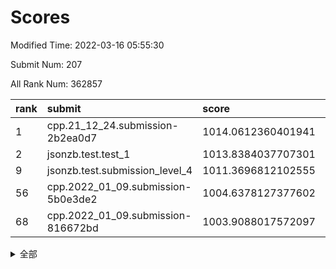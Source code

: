 # Scores

Modified Time: 2022-03-16 05:55:30

Submit Num: 207

All Rank Num: 362857

| rank |               submit               |       score        |       sigma        | pk_num |
| :--- | :--------------------------------- | :----------------- | :----------------- | :----- |
| 1    | cpp.21_12_24.submission-2b2ea0d7   | 1014.0612360401941 | 0.846993479318166  | 7012   |
| 2    | jsonzb.test.test_1                 | 1013.8384037707301 | 0.8120508760858534 | 7010   |
| 9    | jsonzb.test.submission_level_4     | 1011.3696812102555 | 0.7772312497357994 | 7016   |
| 56   | cpp.2022_01_09.submission-5b0e3de2 | 1004.6378127377602 | 0.7085397475239006 | 7009   |
| 68   | cpp.2022_01_09.submission-816672bd | 1003.9088017572097 | 0.7207080644627265 | 7007   |


<details>
<summary>全部</summary>

| rank |                 submit                 |       score        |       sigma        | pk_num |
| :--- | :------------------------------------- | :----------------- | :----------------- | :----- |
| 1    | cpp.21_12_24.submission-2b2ea0d7       | 1014.0612360401941 | 0.846993479318166  | 7012   |
| 2    | jsonzb.test.test_1                     | 1013.8384037707301 | 0.8120508760858534 | 7010   |
| 3    | gobigger.level_3.submission_level_3_7  | 1011.8145544537899 | 0.7973463969432799 | 7012   |
| 4    | gobigger.level_3.submission_level_3_18 | 1011.7457869919277 | 0.7808007057414378 | 7012   |
| 5    | gobigger.level_3.submission_level_3_12 | 1011.7337947527658 | 0.7749734393222873 | 7015   |
| 6    | gobigger.level_3.submission_level_3_20 | 1011.5762908275096 | 0.7652319338587157 | 7013   |
| 7    | gobigger.level_3.submission_level_3_31 | 1011.4318600858387 | 0.7742342251661157 | 7011   |
| 8    | gobigger.level_3.submission_level_3_6  | 1011.4259118798896 | 0.7719296945353389 | 7016   |
| 9    | jsonzb.test.submission_level_4         | 1011.3696812102555 | 0.7772312497357994 | 7016   |
| 10   | gobigger.level_3.submission_level_3_38 | 1011.2671603167115 | 0.775952511165637  | 7008   |
| 11   | gobigger.level_3.submission_level_3_42 | 1011.1627506948778 | 0.7621987712138996 | 7012   |
| 12   | gobigger.level_3.submission_level_3_5  | 1011.1262609329037 | 0.7816746849717322 | 7010   |
| 13   | gobigger.level_3.submission_level_3_19 | 1010.7489863810796 | 0.7764884862163582 | 7012   |
| 14   | gobigger.level_3.submission_level_3_47 | 1010.7255841280303 | 0.7587269351850273 | 7004   |
| 15   | gobigger.level_3.submission_level_3_23 | 1010.7185593291294 | 0.7641217539782817 | 7015   |
| 16   | gobigger.level_3.submission_level_3_45 | 1010.6912995374922 | 0.7586835238687258 | 7014   |
| 17   | gobigger.level_3.submission_level_3_16 | 1010.5350125043873 | 0.7776289709544378 | 7011   |
| 18   | gobigger.level_3.submission_level_3_33 | 1010.5019516919995 | 0.7748523046219943 | 7013   |
| 19   | gobigger.level_3.submission_level_3_15 | 1010.4887780951902 | 0.7427760142644209 | 7008   |
| 20   | gobigger.level_3.submission_level_3_25 | 1010.4836897186141 | 0.7597721536081903 | 7013   |
| 21   | gobigger.level_3.submission_level_3_10 | 1010.4691967627625 | 0.7468931303748305 | 7011   |
| 22   | gobigger.level_3.submission_level_3_28 | 1010.4073041302477 | 0.7627710866112452 | 7012   |
| 23   | gobigger.level_3.submission_level_3_39 | 1010.2441004041895 | 0.7580918527291399 | 7013   |
| 24   | gobigger.level_3.submission_level_3_26 | 1010.2424983322521 | 0.7619100267919352 | 7013   |
| 25   | gobigger.level_3.submission_level_3_36 | 1010.2398181746181 | 0.7742410795808413 | 7014   |
| 26   | gobigger.level_3.submission_level_3_48 | 1010.2292201977851 | 0.7691539771410514 | 7011   |
| 27   | gobigger.level_3.submission_level_3_34 | 1010.1866286964746 | 0.763508900191309  | 7009   |
| 28   | gobigger.level_3.submission_level_3_30 | 1010.0852619686151 | 0.7525549171658217 | 7012   |
| 29   | gobigger.level_3.submission_level_3_8  | 1010.0676561486721 | 0.7673075444292838 | 7012   |
| 30   | gobigger.level_3.submission_level_3_37 | 1010.0462417855688 | 0.7455070734057779 | 7012   |
| 31   | gobigger.level_3.submission_level_3_40 | 1009.9523705309842 | 0.7528590006628578 | 7012   |
| 32   | gobigger.level_3.submission_level_3_35 | 1009.9491159726299 | 0.7741172442856484 | 7012   |
| 33   | gobigger.level_3.submission_level_3_27 | 1009.8953815526379 | 0.7602666723737065 | 7009   |
| 34   | gobigger.level_3.submission_level_3_1  | 1009.8406491845143 | 0.7450811060953949 | 7012   |
| 35   | gobigger.level_3.submission_level_3_9  | 1009.7891352127743 | 0.7623206821819938 | 7018   |
| 36   | gobigger.level_3.submission_level_3_22 | 1009.7873554147776 | 0.7600271642865003 | 7010   |
| 37   | gobigger.level_3.submission_level_3_3  | 1009.7613093617344 | 0.7603009401873687 | 7013   |
| 38   | gobigger.level_3.submission_level_3_2  | 1009.6089238011419 | 0.7417190546863384 | 7013   |
| 39   | gobigger.level_3.submission_level_3_44 | 1009.589584614683  | 0.7593104591584853 | 7014   |
| 40   | gobigger.level_3.submission_level_3_29 | 1009.5525070366105 | 0.7786693962084337 | 7013   |
| 41   | gobigger.level_3.submission_level_3_11 | 1009.4667623072912 | 0.7329768524477634 | 7012   |
| 42   | gobigger.level_3.submission_level_3_4  | 1009.4281299144984 | 0.7336354751529751 | 7013   |
| 43   | gobigger.level_3.submission_level_3_21 | 1009.4169857471621 | 0.7241492122971072 | 7012   |
| 44   | gobigger.level_3.submission_level_3_41 | 1009.400256527154  | 0.7654281645050957 | 7012   |
| 45   | gobigger.level_3.submission_level_3_32 | 1009.351355463271  | 0.736772479057646  | 7014   |
| 46   | gobigger.level_3.submission_level_3_43 | 1009.2286879814459 | 0.7614353175542132 | 7009   |
| 47   | gobigger.level_3.submission_level_3_24 | 1009.0411587809172 | 0.7409647718236372 | 7009   |
| 48   | gobigger.level_3.submission_level_3_14 | 1009.038706439264  | 0.7575530764953169 | 7013   |
| 49   | gobigger.level_3.submission_level_3_17 | 1008.9272605945964 | 0.7611983994634673 | 7009   |
| 50   | gobigger.level_3.submission_level_3_13 | 1008.9169438258879 | 0.7416642064871978 | 7013   |
| 51   | gobigger.level_3.submission_level_3_46 | 1008.8183278459377 | 0.7490663197813086 | 7015   |
| 52   | gobigger.level_3.submission_level_3_49 | 1008.4893718507273 | 0.7369750627497146 | 7010   |
| 53   | gobigger.level_3.submission_level_3_0  | 1008.406608533485  | 0.731969020508923  | 7012   |
| 54   | gobigger.level_1.submission_level_1_43 | 1004.8062239430838 | 0.7271314166618134 | 7013   |
| 55   | gobigger.level_1.submission_level_1_29 | 1004.7064292534819 | 0.7256908367256266 | 7017   |
| 56   | cpp.2022_01_09.submission-5b0e3de2     | 1004.6378127377602 | 0.7085397475239006 | 7009   |
| 57   | gobigger.level_1.submission_level_1_26 | 1004.521045154326  | 0.7156892328283118 | 7012   |
| 58   | gobigger.level_1.submission_level_1_44 | 1004.4861434335363 | 0.719313819315703  | 7012   |
| 59   | gobigger.level_1.submission_level_1_19 | 1004.3953855558551 | 0.7211843593804879 | 7012   |
| 60   | gobigger.level_1.submission_level_1_23 | 1004.3272006043404 | 0.7258300776410693 | 7016   |
| 61   | gobigger.level_1.submission_level_1_12 | 1004.3122451099827 | 0.7211233385340967 | 7012   |
| 62   | gobigger.level_1.submission_level_1_40 | 1004.295309255884  | 0.7269185046548391 | 7011   |
| 63   | gobigger.level_1.submission_level_1_16 | 1004.2475777256184 | 0.7141032987272289 | 7016   |
| 64   | gobigger.level_1.submission_level_1_38 | 1004.2372492425461 | 0.7169540634722862 | 7011   |
| 65   | gobigger.level_1.submission_level_1_48 | 1004.2285967068306 | 0.7160677977831486 | 7016   |
| 66   | gobigger.level_1.submission_level_1_41 | 1004.1587848759477 | 0.7224576581458844 | 7010   |
| 67   | gobigger.level_1.submission_level_1_42 | 1004.0529519845295 | 0.7278826805104824 | 7002   |
| 68   | cpp.2022_01_09.submission-816672bd     | 1003.9088017572097 | 0.7207080644627265 | 7007   |
| 69   | gobigger.level_1.submission_level_1_11 | 1003.8951935827349 | 0.7100049558332409 | 7011   |
| 70   | gobigger.level_1.submission_level_1_25 | 1003.8395626297138 | 0.7297409979144867 | 7016   |
| 71   | gobigger.level_1.submission_level_1_13 | 1003.8046532668311 | 0.7238615924881144 | 7014   |
| 72   | gobigger.level_1.submission_level_1_18 | 1003.774713016498  | 0.720994511973674  | 7008   |
| 73   | gobigger.level_1.submission_level_1_34 | 1003.6716229595141 | 0.7139145236207873 | 7008   |
| 74   | gobigger.level_1.submission_level_1_45 | 1003.6252770151912 | 0.707884160681883  | 7011   |
| 75   | gobigger.level_1.submission_level_1_32 | 1003.5485200251063 | 0.7309031320172787 | 7011   |
| 76   | gobigger.level_1.submission_level_1_8  | 1003.4985151919487 | 0.7186486555671121 | 7011   |
| 77   | gobigger.level_1.submission_level_1_1  | 1003.4983780917865 | 0.7174474360784121 | 7011   |
| 78   | gobigger.level_1.submission_level_1_17 | 1003.4548019817076 | 0.7198277802101475 | 7012   |
| 79   | gobigger.level_1.submission_level_1_7  | 1003.4129685720359 | 0.7280912142113493 | 7007   |
| 80   | gobigger.level_1.submission_level_1_6  | 1003.395317831643  | 0.7195803203469593 | 7011   |
| 81   | gobigger.level_1.submission_level_1_46 | 1003.3735000002453 | 0.7277920326120342 | 7009   |
| 82   | gobigger.level_1.submission_level_1_9  | 1003.340834322058  | 0.7051479678042203 | 7012   |
| 83   | gobigger.level_1.submission_level_1_14 | 1003.3163116148243 | 0.7225649316271489 | 7013   |
| 84   | gobigger.level_1.submission_level_1_15 | 1003.3091141075835 | 0.7227753318394523 | 7008   |
| 85   | gobigger.level_1.submission_level_1_39 | 1003.2921621227213 | 0.7184630283207413 | 7009   |
| 86   | gobigger.level_1.submission_level_1_2  | 1003.1474727137906 | 0.7130006345223594 | 7010   |
| 87   | gobigger.level_1.submission_level_1_4  | 1003.0441067822821 | 0.7143059735298454 | 7008   |
| 88   | gobigger.level_1.submission_level_1_22 | 1003.0271994890373 | 0.7154462584675664 | 7013   |
| 89   | gobigger.level_1.submission_level_1_28 | 1003.0021570104085 | 0.7192579249697374 | 7010   |
| 90   | gobigger.level_1.submission_level_1_49 | 1002.991404067972  | 0.7148636959191426 | 7012   |
| 91   | gobigger.level_1.submission_level_1_20 | 1002.9703121594589 | 0.7141155362586884 | 7012   |
| 92   | gobigger.level_1.submission_level_1_10 | 1002.9536810362002 | 0.7153134850391603 | 7007   |
| 93   | gobigger.level_1.submission_level_1_3  | 1002.9326900664632 | 0.7277294632512379 | 7010   |
| 94   | gobigger.level_1.submission_level_1_35 | 1002.7680321626312 | 0.7059284706332296 | 7013   |
| 95   | gobigger.level_1.submission_level_1_5  | 1002.7650153467725 | 0.7312823215592335 | 7013   |
| 96   | gobigger.level_1.submission_level_1_31 | 1002.6931329242653 | 0.7210024450854189 | 7009   |
| 97   | gobigger.level_1.submission_level_1_36 | 1002.6635429874397 | 0.7188700504934156 | 7016   |
| 98   | gobigger.level_1.submission_level_1_27 | 1002.6467792238875 | 0.7154847523321197 | 7011   |
| 99   | gobigger.level_1.submission_level_1_37 | 1002.5518653705798 | 0.7208365756912084 | 7012   |
| 100  | gobigger.level_1.submission_level_1_21 | 1002.4927115239088 | 0.7227140378581813 | 7016   |
| 101  | gobigger.level_1.submission_level_1_47 | 1002.3050438572348 | 0.7200437498236707 | 7012   |
| 102  | gobigger.level_1.submission_level_1_0  | 1002.1399893330232 | 0.7160334460932848 | 7014   |
| 103  | gobigger.level_1.submission_level_1_30 | 1002.1227596361241 | 0.7137825644333218 | 7009   |
| 104  | gobigger.level_1.submission_level_1_33 | 1002.0819859862744 | 0.7100829533570537 | 7014   |
| 105  | gobigger.level_1.submission_level_1_24 | 1002.0668610930187 | 0.7028073356596481 | 7017   |
| 106  | gobigger.random.submission_random_27   | 997.4818852309493  | 0.6986224728975557 | 7015   |
| 107  | gobigger.random.submission_random_10   | 997.1641531131783  | 0.7085035754714819 | 7009   |
| 108  | gobigger.random.submission_random_49   | 996.9925328996451  | 0.7157757225822405 | 7014   |
| 109  | gobigger.random.submission_random_36   | 996.8474822456848  | 0.7126396374079742 | 7014   |
| 110  | gobigger.random.submission_random_4    | 996.7821752455626  | 0.7163914833984881 | 7011   |
| 111  | gobigger.random.submission_random_16   | 996.7574859413583  | 0.7047028027748206 | 7006   |
| 112  | gobigger.random.submission_random_31   | 996.6678593693014  | 0.7155300282137601 | 7013   |
| 113  | gobigger.random.submission_random_47   | 996.6301161877899  | 0.7323650579413032 | 7013   |
| 114  | gobigger.random.submission_random_8    | 996.3941047085328  | 0.7172099840696862 | 7014   |
| 115  | gobigger.random.submission_random_32   | 996.3744520961991  | 0.7168577067517807 | 7013   |
| 116  | gobigger.random.submission_random_25   | 996.3423007413566  | 0.703554776863824  | 7018   |
| 117  | gobigger.random.submission_random_17   | 996.1713861959578  | 0.7077839331699098 | 7008   |
| 118  | gobigger.random.submission_random_2    | 996.1269119981196  | 0.7203231462199362 | 7008   |
| 119  | gobigger.random.submission_random_26   | 996.1090317216663  | 0.7144294499810622 | 7008   |
| 120  | gobigger.random.submission_random_20   | 996.0721110245867  | 0.7093916973679976 | 7015   |
| 121  | gobigger.random.submission_random_29   | 996.0649853755965  | 0.7276063644501252 | 7012   |
| 122  | gobigger.random.submission_random_39   | 996.0431155578938  | 0.7137265605378378 | 7008   |
| 123  | gobigger.random.submission_random_37   | 995.9882416134324  | 0.7131117259236237 | 7017   |
| 124  | gobigger.random.submission_random_44   | 995.9854335901861  | 0.7066715244588484 | 7015   |
| 125  | gobigger.random.submission_random_40   | 995.974150185041   | 0.709678426489707  | 7017   |
| 126  | gobigger.random.submission_random_43   | 995.9423135619907  | 0.7137816754438018 | 7014   |
| 127  | gobigger.random.submission_random_38   | 995.9059638326349  | 0.7256027316256953 | 7010   |
| 128  | gobigger.random.submission_random_19   | 995.903994234518   | 0.7196348389638197 | 7009   |
| 129  | gobigger.random.submission_random_23   | 995.8231755423344  | 0.7082536874662947 | 7009   |
| 130  | gobigger.random.submission_random_13   | 995.7284813732489  | 0.7143701962011514 | 7012   |
| 131  | gobigger.random.submission_random_0    | 995.7150720163165  | 0.7026307640611525 | 7012   |
| 132  | gobigger.random.submission_random_46   | 995.7048171242851  | 0.7237237881618033 | 7011   |
| 133  | gobigger.random.submission_random_41   | 995.6856189232992  | 0.7051233172226797 | 7007   |
| 134  | gobigger.random.submission_random_12   | 995.655449541417   | 0.7009580376871453 | 7016   |
| 135  | gobigger.random.submission_random_35   | 995.6486214447748  | 0.7136184438764864 | 7013   |
| 136  | gobigger.random.submission_random_48   | 995.5983559945889  | 0.7117793345437236 | 7010   |
| 137  | gobigger.random.submission_random_15   | 995.5612399114272  | 0.7194795856541485 | 7011   |
| 138  | gobigger.random.submission_random_34   | 995.5482348685515  | 0.7110559486414435 | 7008   |
| 139  | gobigger.random.submission_random_9    | 995.5409561958618  | 0.7071019535808917 | 7011   |
| 140  | gobigger.random.submission_random_3    | 995.5072278423033  | 0.718886178923122  | 7013   |
| 141  | gobigger.random.submission_random_24   | 995.4594097000188  | 0.7071687194152572 | 7010   |
| 142  | gobigger.random.submission_random_33   | 995.4506793615108  | 0.7170494877016965 | 7013   |
| 143  | gobigger.random.submission_random_21   | 995.4075185596134  | 0.7118385474630601 | 7007   |
| 144  | gobigger.random.submission_random_22   | 995.3767708936595  | 0.7075108107360331 | 7011   |
| 145  | gobigger.random.submission_random_42   | 995.3416768081958  | 0.7099467200020021 | 7012   |
| 146  | gobigger.random.submission_random_6    | 995.2990819026958  | 0.710940702276773  | 7013   |
| 147  | gobigger.random.submission_random_30   | 995.2746729000281  | 0.7231056820410157 | 7015   |
| 148  | gobigger.random.submission_random_1    | 995.1728216634497  | 0.7107651014579809 | 7015   |
| 149  | gobigger.random.submission_random_5    | 995.1448912218602  | 0.7184935162542164 | 7014   |
| 150  | gobigger.random.submission_random_45   | 995.1445154057762  | 0.7054450942032869 | 7010   |
| 151  | gobigger.random.submission_random_14   | 995.0906464219541  | 0.699621408368823  | 7011   |
| 152  | gobigger.random.submission_random_11   | 995.0844960734972  | 0.7108815479572177 | 7015   |
| 153  | gobigger.random.submission_random_7    | 995.0727857535945  | 0.7176389136163157 | 7017   |
| 154  | gobigger.random.submission_random_28   | 995.0651502827122  | 0.7041842423638692 | 7017   |
| 155  | gobigger.random.submission_random_18   | 994.5903338620828  | 0.7048852323484301 | 7015   |
| 156  | gobigger.level_2.submission_level_2_29 | 994.2121572433477  | 0.7391232126289623 | 7012   |
| 157  | gobigger.level_2.submission_level_2_6  | 993.3535258663496  | 0.7307776093280265 | 7008   |
| 158  | gobigger.level_2.submission_level_2_33 | 993.317278932537   | 0.7322280531692237 | 7010   |
| 159  | gobigger.level_2.submission_level_2_13 | 993.2758210575851  | 0.737050786283515  | 7014   |
| 160  | gobigger.level_2.submission_level_2_8  | 993.2319654207832  | 0.7390891585148845 | 7012   |
| 161  | gobigger.level_2.submission_level_2_14 | 993.171661043583   | 0.7542400166424058 | 7012   |
| 162  | gobigger.level_2.submission_level_2_24 | 993.1089195359671  | 0.7250004273317486 | 7008   |
| 163  | gobigger.level_2.submission_level_2_11 | 993.0847468126071  | 0.7374217391558174 | 7008   |
| 164  | gobigger.level_2.submission_level_2_45 | 992.8977377124693  | 0.7639415875279344 | 7012   |
| 165  | gobigger.level_2.submission_level_2_39 | 992.8607178528796  | 0.7476953709590552 | 7014   |
| 166  | gobigger.level_2.submission_level_2_18 | 992.8571578330241  | 0.7340303403481461 | 7005   |
| 167  | gobigger.level_2.submission_level_2_46 | 992.7153241484258  | 0.7344582657173353 | 7011   |
| 168  | gobigger.level_2.submission_level_2_49 | 992.6346696866849  | 0.7538038048299924 | 7008   |
| 169  | gobigger.level_2.submission_level_2_19 | 992.5130640023871  | 0.762803064589521  | 7012   |
| 170  | gobigger.level_2.submission_level_2_41 | 992.4926638081351  | 0.7513587931999346 | 7012   |
| 171  | gobigger.level_2.submission_level_2_43 | 992.4907948683798  | 0.7451946479612049 | 7013   |
| 172  | gobigger.level_2.submission_level_2_7  | 992.4805681633234  | 0.7490231224850632 | 7012   |
| 173  | gobigger.level_2.submission_level_2_48 | 992.3924458128909  | 0.7436085802229405 | 7010   |
| 174  | gobigger.level_2.submission_level_2_28 | 992.3415410181536  | 0.7455397717708675 | 7009   |
| 175  | gobigger.level_2.submission_level_2_16 | 992.2701240592102  | 0.7459385611426098 | 7016   |
| 176  | gobigger.level_2.submission_level_2_44 | 992.2025334796871  | 0.7634515761672813 | 7007   |
| 177  | gobigger.level_2.submission_level_2_15 | 992.0814827916724  | 0.7289253801252061 | 7012   |
| 178  | gobigger.level_2.submission_level_2_42 | 992.0768702978721  | 0.7324644069498878 | 7016   |
| 179  | gobigger.level_2.submission_level_2_20 | 992.018634340491   | 0.7507545276846133 | 7015   |
| 180  | gobigger.level_2.submission_level_2_2  | 991.9922106331825  | 0.7452565533845394 | 7013   |
| 181  | gobigger.level_2.submission_level_2_35 | 991.9667962303931  | 0.7396480658384379 | 7012   |
| 182  | gobigger.level_2.submission_level_2_37 | 991.8815318535492  | 0.751440035653649  | 7015   |
| 183  | gobigger.level_2.submission_level_2_17 | 991.8807311403291  | 0.7441140418788352 | 7012   |
| 184  | gobigger.level_2.submission_level_2_1  | 991.8645025304729  | 0.7509590699736223 | 7016   |
| 185  | gobigger.level_2.submission_level_2_4  | 991.8441087728031  | 0.7483988942401189 | 7010   |
| 186  | gobigger.level_2.submission_level_2_40 | 991.8126694285528  | 0.7296060435847992 | 7013   |
| 187  | gobigger.level_2.submission_level_2_10 | 991.803572562352   | 0.7472221240892001 | 7009   |
| 188  | gobigger.level_2.submission_level_2_9  | 991.6906312625762  | 0.7395004990882055 | 7012   |
| 189  | gobigger.level_2.submission_level_2_30 | 991.6436341190863  | 0.755489908234999  | 7010   |
| 190  | gobigger.level_2.submission_level_2_12 | 991.5895957640442  | 0.7513525156534125 | 7013   |
| 191  | gobigger.level_2.submission_level_2_23 | 991.5878703223884  | 0.7399064759825518 | 7012   |
| 192  | gobigger.level_2.submission_level_2_36 | 991.5181957483367  | 0.752075132355237  | 7007   |
| 193  | gobigger.level_2.submission_level_2_25 | 991.4458008789059  | 0.7415094813549225 | 7009   |
| 194  | gobigger.level_2.submission_level_2_3  | 991.3927302912348  | 0.762481440210879  | 7013   |
| 195  | gobigger.level_2.submission_level_2_21 | 991.3498641584418  | 0.7477334941279701 | 7017   |
| 196  | gobigger.level_2.submission_level_2_31 | 991.2583827325361  | 0.7576822979162591 | 7011   |
| 197  | gobigger.level_2.submission_level_2_27 | 991.2385932571384  | 0.7496478324550204 | 7009   |
| 198  | gobigger.level_2.submission_level_2_32 | 991.1654312583946  | 0.7647702600250267 | 7009   |
| 199  | gobigger.level_2.submission_level_2_38 | 990.9242018670213  | 0.7613553893914098 | 7018   |
| 200  | gobigger.level_2.submission_level_2_0  | 990.864739180103   | 0.7544233896460514 | 7006   |
| 201  | gobigger.level_2.submission_level_2_47 | 990.85682906278    | 0.7577553249880171 | 7013   |
| 202  | gobigger.level_2.submission_level_2_26 | 990.666451266057   | 0.7572606700409267 | 7007   |
| 203  | gobigger.level_2.submission_level_2_5  | 990.5324322763448  | 0.766234021113449  | 7010   |
| 204  | gobigger.level_2.submission_level_2_34 | 990.3576282862678  | 0.7734734750739175 | 7011   |
| 205  | gobigger.level_2.submission_level_2_22 | 990.2282676396995  | 0.7728910603108601 | 7013   |
| 206  | gobigger.none.submission_none_0        | 979.5263140908377  | 1.1395049820679468 | 7014   |
| 207  | gobigger.none.submission_none_1        | 974.2089782150518  | 1.676510829773938  | 7009   |

</details>